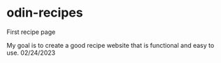 # odin-recipes
First recipe page

My goal is to create a good recipe website that is functional and easy to use. 02/24/2023
